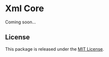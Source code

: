# Xml Core

Coming soon...


## License

This package is released under the [MIT License](LICENSE).
